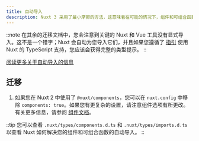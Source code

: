 ```yaml
---
title: 自动导入
description: Nuxt 3 采用了最小摩擦的方法，这意味着在可能的情况下，组件和可组合函数是自动导入的。
---
```


::note
在其余的迁移文档中，您会注意到关键的 Nuxt 和 Vue 工具没有显式导入。这不是一个错字；Nuxt 会自动为您导入它们，并且如果您遵循了 [指引](/docs/migration/configuration#typescript) 使用 Nuxt 的 TypeScript 支持，您应该会获得完整的类型提示。
::

[阅读更多关于自动导入的信息](/docs/guide/concepts/auto-imports)

## 迁移

1. 如果您在 Nuxt 2 中使用了 `@nuxt/components`，您可以在 `nuxt.config` 中移除 `components: true`。如果您有更复杂的设置，请注意组件选项有所更改。有关更多信息，请参阅 [组件文档](/docs/guide/directory-structure/app/components)。

::tip
您可以查看 `.nuxt/types/components.d.ts` 和 `.nuxt/types/imports.d.ts` 以查看 Nuxt 如何解决您的组件和可组合函数的自动导入。
::
